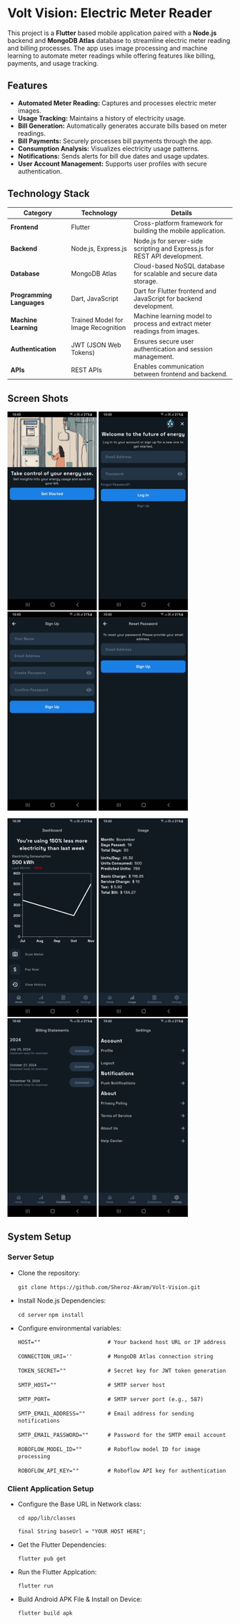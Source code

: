 # Volt Vision: Electric Meter Reader
This project is a **Flutter** based mobile application paired with a **Node.js** backend and **MongoDB Atlas** database to streamline electric meter reading and billing processes. The app uses image processing and machine learning to automate meter readings while offering features like billing, payments, and usage tracking.

## Features
- **Automated Meter Reading:** Captures and processes electric meter images.
- **Usage Tracking:** Maintains a history of electricity usage.
- **Bill Generation:** Automatically generates accurate bills based on meter readings.
- **Bill Payments:** Securely processes bill payments through the app.
- **Consumption Analysis:** Visualizes electricity usage patterns.
- **Notifications:** Sends alerts for bill due dates and usage updates.
- **User Account Management:** Supports user profiles with secure authentication.

## Technology Stack

| **Category**              | **Technology**                             | **Details**                                                                 |
|----------------------------|--------------------------------------------|-----------------------------------------------------------------------------|
| **Frontend**               | Flutter                                   | Cross-platform framework for building the mobile application.              |
| **Backend**                | Node.js, Express.js                       | Node.js for server-side scripting and Express.js for REST API development. |
| **Database**               | MongoDB Atlas                             | Cloud-based NoSQL database for scalable and secure data storage.           |
| **Programming Languages**  | Dart, JavaScript                          | Dart for Flutter frontend and JavaScript for backend development.          |
| **Machine Learning**       | Trained Model for Image Recognition       | Machine learning model to process and extract meter readings from images.  |
| **Authentication**         | JWT (JSON Web Tokens)                     | Ensures secure user authentication and session management.                 |
| **APIs**                   | REST APIs                                 | Enables communication between frontend and backend.                        |

## Screen Shots

<img src="./screens/welcome.jpg" width=200 /> <img src="./screens/login.jpg" width=200 /> <img src="./screens/register.jpg" width=200 /> <img src="./screens/forgotPassword.jpg" width=200 />

<img src="./screens/dashboard.jpg" width=200 /> <img src="./screens/usage.jpg" width=200 /> <img src="./screens/statements.jpg" width=200 /> <img src="./screens/settings.jpg" width=200 />

## System Setup

### Server Setup
- Clone the repository:
  
  ```git clone https://github.com/Sheroz-Akram/Volt-Vision.git```
  
- Install Node.js Dependencies:
  
  `cd server`
  `npm install`
  
- Configure environmental variables:
  
  ```
  HOST=""                     # Your backend host URL or IP address

  CONNECTION_URI=''           # MongoDB Atlas connection string

  TOKEN_SECRET=""             # Secret key for JWT token generation

  SMTP_HOST=""                # SMTP server host

  SMTP_PORT=                  # SMTP server port (e.g., 587)

  SMTP_EMAIL_ADDRESS=""       # Email address for sending notifications

  SMTP_EMAIL_PASSWORD=""      # Password for the SMTP email account

  ROBOFLOW_MODEL_ID=""        # Roboflow model ID for image processing

  ROBOFLOW_API_KEY=""         # Roboflow API key for authentication
  ```

### Client Application Setup

- Configure the Base URL in Network class:

  ```
  cd app/lib/classes
  ```

  ```
  final String baseUrl = "YOUR HOST HERE";
  ```

- Get the Flutter Dependencies:

  ```
  flutter pub get
  ```

- Run the Flutter Applcation:

  ```
  flutter run
  ```

- Build Android APK File & Install on Device:

  ```
  flutter build apk
  ```
